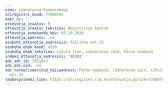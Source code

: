 ```yaml
---
nimi: Lääneranna Raamatukogu
ariregistri_kood: 77000795
kmkr_nr: ''
ettevotja_staatus: R
ettevotja_staatus_tekstina: Registrisse kantud
ettevotja_esmakande_kpv: 03.10.2018
ettevotja_aadress: .na
asukoht_ettevotja_aadressis: Tallinna mnt 25
asukoha_ehak_kood: 4330
asukoha_ehak_tekstina: Lihula linn, Lääneranna vald, Pärnu maakond
indeks_ettevotja_aadressis: '90303'
ads_adr_id: 2951843
ads_ads_oid: .na
ads_normaliseeritud_taisaadress: Pärnu maakond, Lääneranna vald, Lihula linn, Tallinna
  mnt 25
teabesysteemi_link: https://ariregister.rik.ee/ettevotja.py?ark=77000795&ref=rekvisiidid
---
```

